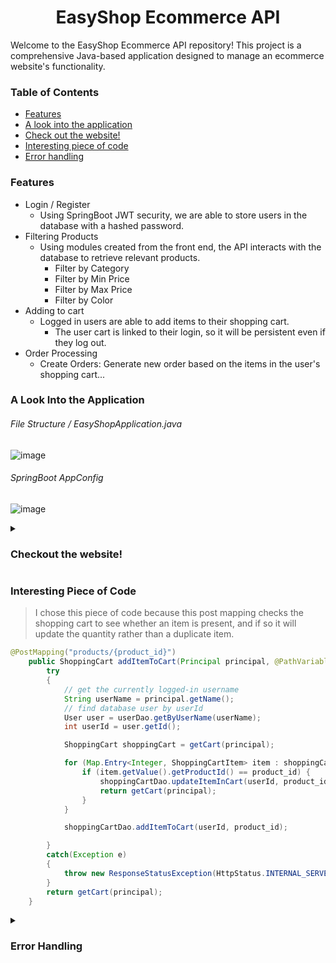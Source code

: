 <div align="center">

# EasyShop Ecommerce API 
  
</div>

<p>
  Welcome to the EasyShop Ecommerce API repository! This project is a comprehensive Java-based application designed to manage an ecommerce website's functionality.

  ### Table of Contents
* [Features](https://github.com/sekwanaa/EasyShop_EcommerceAPI#features)
* [A look into the application](https://github.com/sekwanaa/EasyShop_EcommerceAPI#a-look-into-the-application)
* [Check out the website!](https://github.com/sekwanaa/EasyShop_EcommerceAPI#checkout-the-website)
* [Interesting piece of code](https://github.com/sekwanaa/EasyShop_EcommerceAPI#interesting-piece-of-code)
* [Error handling](https://github.com/sekwanaa/EasyShop_EcommerceAPI#error-handling)
  
### Features
* Login / Register
	* Using SpringBoot JWT security, we are able to store users in the database with a hashed password.
* Filtering Products
	* Using modules created from the front end, the API interacts with the database to retrieve relevant products.
		* Filter by Category
		* Filter by Min Price
		* Filter by Max Price
		* Filter by Color
* Adding to cart
	* Logged in users are able to add items to their shopping cart.
  		* The user cart is linked to their login, so it will be persistent even if they log out.
* Order Processing
	* Create Orders: Generate new order based on the items in the user's shopping cart...

### A Look Into the Application

###### File Structure / EasyShopApplication.java
![image](https://github.com/sekwanaa/Capstone3_EcommerceAPI/assets/112197395/49284580-17f5-4162-af84-34aeb5648868)

###### SpringBoot AppConfig
![image](https://github.com/sekwanaa/Capstone3_EcommerceAPI/assets/112197395/b1ce74a9-39a6-420d-ae49-01688fc2265b)

<details>

<summary>
  
  ### Checkout the website!
  
</summary>

### Home page not logged in
> This is the homepage when a user is not logged, in. They can view the products, but cannot add them to a cart.

![image](https://github.com/sekwanaa/Capstone3_EcommerceAPI/assets/112197395/11f69233-0c41-4a8c-84a2-df35d645c994)

### Home page logged in
> After logging in, a user is able to add items to their cart.

![image](https://github.com/sekwanaa/Capstone3_EcommerceAPI/assets/112197395/75c7e2b9-7612-4053-9acd-e35765211cd0)

### Cart
> The user's current cart.

![image](https://github.com/sekwanaa/Capstone3_EcommerceAPI/assets/112197395/bdef7443-e25d-42ae-aa8f-ecb73862a3a6)

### Checkout
> Creating an order for the user based on items in the cart.

![image](https://github.com/sekwanaa/EasyShop_EcommerceAPI/assets/112197395/32bdca17-6fcb-4b49-b576-0db81b347209)

### Clear
> Clearing the cart if a user does not want to checkout.

![image](https://github.com/sekwanaa/Capstone3_EcommerceAPI/assets/112197395/c6575ac7-53cc-4575-a816-3b0cc337b98b)

### File Structure / index.html
![image](https://github.com/sekwanaa/Capstone3_EcommerceAPI/assets/112197395/467d77d9-0e6d-4315-a339-029ecd752797)

</details>

### Interesting Piece of Code
> I chose this piece of code because this post mapping checks the shopping cart to see whether an item is present, and if so it will update the quantity rather than a duplicate item.
``` java
@PostMapping("products/{product_id}")
    public ShoppingCart addItemToCart(Principal principal, @PathVariable int product_id) {
        try
        {
            // get the currently logged-in username
            String userName = principal.getName();
            // find database user by userId
            User user = userDao.getByUserName(userName);
            int userId = user.getId();

            ShoppingCart shoppingCart = getCart(principal);

            for (Map.Entry<Integer, ShoppingCartItem> item : shoppingCart.getItems().entrySet()) {
                if (item.getValue().getProductId() == product_id) {
                    shoppingCartDao.updateItemInCart(userId, product_id);
                    return getCart(principal);
                }
            }

            shoppingCartDao.addItemToCart(userId, product_id);

        }
        catch(Exception e)
        {
            throw new ResponseStatusException(HttpStatus.INTERNAL_SERVER_ERROR, "Oops... our bad.");
        }
        return getCart(principal);
    }
```

<details>

<summary>

### Error Handling
  
</summary>

#### Failure to load the cart
> If there was an error trying to load the cart

``` javascript
.catch(error => {
	const data = {
		error: 'Load cart failed.',
	}

	templateBuilder.append('error', data, 'errors')
})
```


#### Error clearing the cart
> If there was an error trying to clear the cart

``` javascript
.catch(error => {
	const data = {
		error: 'Empty cart failed.',
	}

	templateBuilder.append('error', data, 'errors')
})
```

#### Error checking out shopping cart
> If there was an error checking out the user's shopping cart

``` javascript
.catch(error => {
	const data = {
		error: 'Empty cart failed.',
	}

	templateBuilder.append('error', data, 'errors')
})
```
</details>


